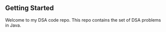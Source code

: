## Getting Started

Welcome to my DSA code repo. This repo contains the set of DSA problems in Java.
